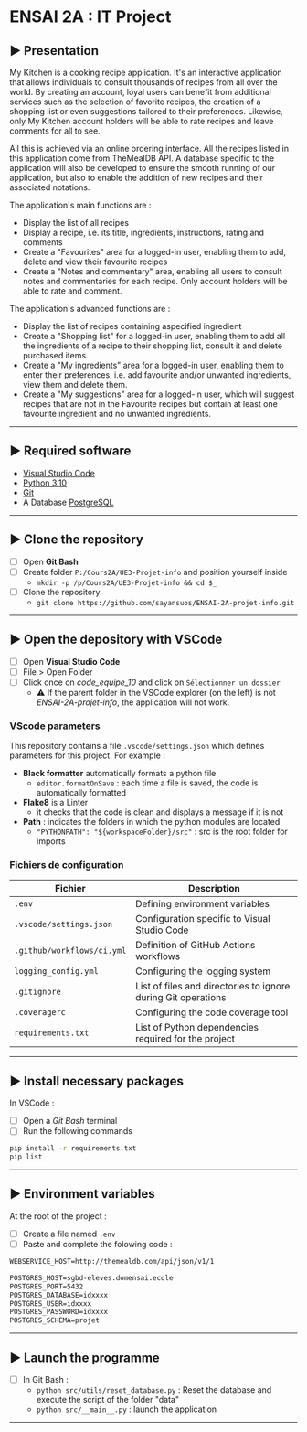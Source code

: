 # ENSAI 2A : IT Project

## :arrow_forward: Presentation

My Kitchen is a cooking recipe application. It's an interactive application that allows individuals to consult thousands of recipes from all over the world. By creating an account, loyal users can benefit from additional services such as the selection of favorite recipes, the creation of a shopping list or even suggestions tailored to their preferences. Likewise, only My Kitchen account holders will be able to rate recipes and leave comments for all to see.

All this is achieved via an online ordering interface. All the recipes listed in this application come from TheMealDB API. A database specific to the application will also be developed to ensure the smooth running of our application, but also to enable the addition of new recipes and their associated notations.

The application's main functions are :
- Display the list of all recipes
- Display a recipe, i.e. its title, ingredients, instructions, rating and comments
- Create a "Favourites" area for a logged-in user, enabling them to add, delete and view their favourite recipes
- Create a "Notes and commentary" area, enabling all users to consult notes and commentaries for each recipe. Only account holders will be able to rate and comment.

The application's advanced functions are :
- Display the list of recipes containing aspecified ingredient
- Create a "Shopping list" for a logged-in user, enabling them to add all the ingredients of a recipe to their shopping list, consult it and delete purchased items.
- Create a "My ingredients" area for a logged-in user, enabling them to enter their preferences, i.e. add favourite and/or unwanted ingredients, view them and delete them.
- Create a "My suggestions" area for a logged-in user, which will suggest recipes that are not in the Favourite recipes but contain at least one favourite ingredient and no unwanted ingredients.

---

## :arrow_forward: Required software

- [Visual Studio Code](https://code.visualstudio.com/)
- [Python 3.10](https://www.python.org/)
- [Git](https://git-scm.com/)
- A Database [PostgreSQL](https://www.postgresql.org/)

---

## :arrow_forward: Clone the repository

- [ ] Open **Git Bash**
- [ ] Create  folder `P:/Cours2A/UE3-Projet-info` and position yourself inside
  - `mkdir -p /p/Cours2A/UE3-Projet-info && cd $_`
- [ ] Clone the repository
  - `git clone https://github.com/sayansuos/ENSAI-2A-projet-info.git`

---

## :arrow_forward: Open the depository with VSCode

- [ ] Open **Visual Studio Code**
- [ ] File > Open Folder
- [ ] Click once on *code_equipe_10* and click on `Sélectionner un dossier`
  - :warning: If the parent folder in the VSCode explorer (on the left) is not *ENSAI-2A-projet-info*, the application will not work.

### VScode parameters

This repository contains a file `.vscode/settings.json` which defines parameters for this project. For example :

- **Black formatter** automatically formats a python file
  - `editor.formatOnSave` : each time a file is saved, the code is automatically formatted
- **Flake8** is a Linter
  - it checks that the code is clean and displays a message if it is not
- **Path** : indicates the folders in which the python modules are located
  - `"PYTHONPATH": "${workspaceFolder}/src"` : src is the root folder for imports


### Fichiers de configuration


| Fichier                      | Description                                                         |
|------------------------------|---------------------------------------------------------------------|
| `.env`                       | Defining environment variables                                      |
| `.vscode/settings.json`      | Configuration specific to Visual Studio Code                        |
| `.github/workflows/ci.yml`   | Definition of GitHub Actions workflows                              |
| `logging_config.yml`         | Configuring the logging system                                      |
| `.gitignore`                 | List of files and directories to ignore during Git operations       |
| `.coveragerc`                | Configuring the code coverage tool                                  |
| `requirements.txt`           | List of Python dependencies required for the project                |

---

## :arrow_forward: Install necessary packages

In VSCode :

- [ ] Open a *Git Bash* terminal
- [ ] Run the following commands

```bash
pip install -r requirements.txt
pip list
```

---

## :arrow_forward: Environment variables

At the root of the project :

- [ ] Create a file named `.env`
- [ ] Paste and complete the folowing code :

```default
WEBSERVICE_HOST=http://themealdb.com/api/json/v1/1

POSTGRES_HOST=sgbd-eleves.domensai.ecole
POSTGRES_PORT=5432
POSTGRES_DATABASE=idxxxx
POSTGRES_USER=idxxxx
POSTGRES_PASSWORD=idxxxx
POSTGRES_SCHEMA=projet
```

---

## :arrow_forward: Launch the programme

- [ ] In Git Bash :
  - `python src/utils/reset_database.py` : Reset the database and execute the script of the folder "data"
  - `python src/__main__.py` : launch the application


---
